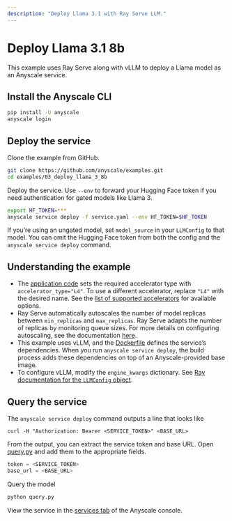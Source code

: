 ```yaml
---
description: "Deploy Llama 3.1 with Ray Serve LLM."
---
```


# Deploy Llama 3.1 8b

This example uses Ray Serve along with vLLM to deploy a Llama model as an Anyscale service.

## Install the Anyscale CLI

```bash
pip install -U anyscale
anyscale login
```

## Deploy the service

Clone the example from GitHub.

```bash
git clone https://github.com/anyscale/examples.git
cd examples/03_deploy_llama_3_8b
```

Deploy the service. Use `--env` to forward your Hugging Face token if you need authentication for gated models like Llama 3.

```bash
export HF_TOKEN=***
anyscale service deploy -f service.yaml --env HF_TOKEN=$HF_TOKEN
```

If you’re using an ungated model, set `model_source` in your `LLMConfig` to that model. You can omit the Hugging Face token from both the config and the `anyscale service deploy` command.

## Understanding the example

- The [application code](https://github.com/anyscale/examples/blob/main/03_deploy_llama_3_8b/serve_llama_3_8b.py) sets the required accelerator type with `accelerator_type="L4"`. To use a different accelerator, replace `"L4"` with the desired name. See the [list of supported accelerators](https://docs.ray.io/en/latest/ray-core/accelerator-types.html#accelerator-types) for available options.
- Ray Serve automatically autoscales the number of model replicas between `min_replicas` and `max_replicas`. Ray Serve adapts the number of replicas by monitoring queue sizes. For more details on configuring autoscaling, see the documentation [here](https://docs.ray.io/en/latest/serve/api/doc/ray.serve.config.AutoscalingConfig.html).
- This example uses vLLM, and the [Dockerfile](https://github.com/anyscale/examples/blob/main/03_deploy_llama_3_8b/Dockerfile) defines the service’s dependencies. When you run `anyscale service deploy`, the build process adds these dependencies on top of an Anyscale-provided base image.
- To configure vLLM, modify the `engine_kwargs` dictionary. See [Ray documentation for the `LLMConfig` object](https://docs.ray.io/en/latest/serve/api/doc/ray.serve.llm.LLMConfig.html#ray.serve.llm.LLMConfig).


## Query the service

The `anyscale service deploy` command outputs a line that looks like  
```text
curl -H "Authorization: Bearer <SERVICE_TOKEN>" <BASE_URL>
```

From the output, you can extract the service token and base URL. Open [query.py](https://github.com/anyscale/examples/blob/main/03_deploy_llama_3_8b/query.py) and add them to the appropriate fields.
```python
token = <SERVICE_TOKEN> 
base_url = <BASE_URL> 
```

Query the model  
```bash
python query.py
```

View the service in the [services tab](https://console.anyscale.com/services) of the Anyscale console.
